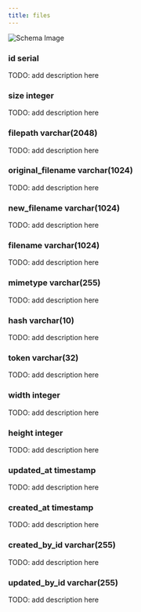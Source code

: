 ```yaml
---
title: files
---
```



![Schema Image](/img/schema/files.svg)

### id serial
TODO: add description here

### size integer
TODO: add description here

### filepath varchar(2048)
TODO: add description here

### original_filename varchar(1024)
TODO: add description here

### new_filename varchar(1024)
TODO: add description here

### filename varchar(1024)
TODO: add description here

### mimetype varchar(255)
TODO: add description here

### hash varchar(10)
TODO: add description here

### token varchar(32)
TODO: add description here

### width integer
TODO: add description here

### height integer
TODO: add description here

### updated_at timestamp
TODO: add description here

### created_at timestamp
TODO: add description here

### created_by_id varchar(255)
TODO: add description here

### updated_by_id varchar(255)
TODO: add description here


